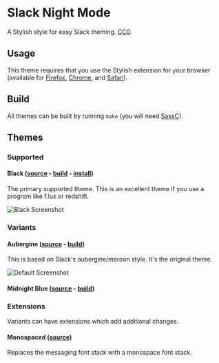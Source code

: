 # Slack Night Mode
A Stylish style for easy Slack theming. [CC0](http://creativecommons.org/publicdomain/zero/1.0/).

## Usage

This theme requires that you use the Stylish extension for your browser (available for [Firefox](https://addons.mozilla.org/en-US/firefox/addon/stylish/), [Chrome](https://chrome.google.com/webstore/detail/stylish/fjnbnpbmkenffdnngjfgmeleoegfcffe), and [Safari](http://sobolev.us/stylish/)).

## Build

All themes can be built by running `make` (you will need [SassC](http://sass-lang.com/libsass)).

## Themes

### Supported

#### Black ([source](scss/main.scss) - [build](css/black.css) - [install](https://userstyles.org/styles/117475/slack-night-mode-black))

The primary supported theme. This is an excellent theme if you use a program like f.lux or redshift.

![Black Screenshot](https://df6a.https.cdn.softlayer.net/80DF6A/static.userstyles.org/style_screenshots/117475_after.png)

### Variants

#### Aubergine ([source](scss/themes/_aubergine.scss) - [build](css/variants/aubergine.css))

This is based on Slack's aubergine/maroon style. It's the original theme.

![Default Screenshot](https://df6a.https.cdn.softlayer.net/80DF6A/static.userstyles.org/style_screenshots/101971_after.png)

#### Midnight Blue ([source](scss/themes/_midnight-blue.scss) - [build](css/variants/midnight-blue.css))

### Extensions

Variants can have extensions which add additional changes.

#### Monospaced ([source](scss/themes/_monospaced.scss))

Replaces the messaging font stack with a monospace font stack.
